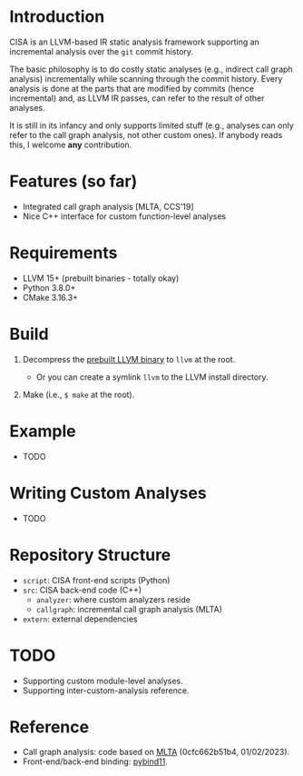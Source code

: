 # Introduction

CISA is an LLVM-based IR static analysis framework supporting an incremental analysis over
the `git` commit history.

The basic philosophy is to do costly static analyses (e.g., indirect call graph
analysis) incrementally while scanning through the commit history. Every analysis is
done at the parts that are modified by commits (hence incremental) and, as LLVM IR passes,
can refer to the result of other analyses.

It is still in its infancy and only supports limited stuff (e.g., analyses can only refer
to the call graph analysis, not other custom ones). If anybody reads this, 
I welcome **any** contribution.

# Features (so far)

 * Integrated call graph analysis [MLTA, CCS'19]
 * Nice C++ interface for custom function-level analyses

# Requirements

 * LLVM 15+ (prebuilt binaries - totally okay)
 * Python 3.8.0+
 * CMake 3.16.3+

# Build

 1. Decompress the [prebuilt LLVM binary](https://releases.llvm.org/download.html) to `llvm` at the root.
    - Or you can create a symlink `llvm` to the LLVM install directory.

 2. Make (i.e., `$ make` at the root).

# Example 

 * TODO

# Writing Custom Analyses

 * TODO

# Repository Structure

 * `script`: CISA front-end scripts (Python)
 * `src`: CISA back-end code (C++)
   - `analyzer`: where custom analyzers reside 
   - `callgraph`: incremental call graph analysis (MLTA)
 * `extern`: external dependencies

# TODO

 * Supporting custom module-level analyses.
 * Supporting inter-custom-analysis reference.

# Reference

 * Call graph analysis: code based on [MLTA](https://github.com/umnsec/mlta)
   (0cfc662b51b4, 01/02/2023).
 * Front-end/back-end binding: [pybind11](https://github.com/pybind/pybind11).
